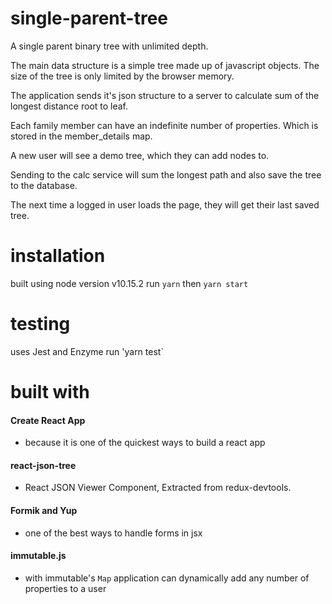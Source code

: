 # single-parent-tree
A single parent binary tree with unlimited depth.

The main data structure is a simple tree made up of javascript objects.
The size of the tree is only limited by the browser memory.

The application sends it's json structure to a server to calculate sum of the longest distance root to leaf.

Each family member can have an indefinite number of properties. Which is stored in the member_details map.

A new user will see a demo tree, which they can add nodes to.

Sending to the calc service will sum the longest path and also save the tree to the database.

The next time a logged in user loads the page, they will get their last saved tree.

# installation

built using node version v10.15.2
run `yarn` then `yarn start`

# testing
uses Jest and Enzyme
run 'yarn test`

# built with

#### Create React App
- because it is one of the quickest ways to build a react app

#### react-json-tree
- React JSON Viewer Component, Extracted from redux-devtools.

#### Formik and Yup
- one of the best ways to handle forms in jsx

#### immutable.js
- with immutable's `Map` application can dynamically add any number of properties to a user
